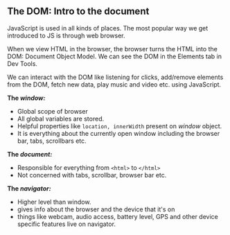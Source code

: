 ## The DOM: Intro to the document

JavaScript is used in all kinds of places. The most popular way we get introduced to JS is through web browser.

When we view HTML in the browser, the browser turns the HTML into the DOM: Document Object Model. We can see the DOM in the Elements tab in Dev Tools.

We can interact with the DOM like listening for clicks, add/remove elements from the DOM, fetch new data, play music and video etc. using JavaScript.

**The *window:***

- Global scope of browser
- All global variables are stored.
- Helpful properties like `location, innerWidth` present on *window* object.
- It is everything about the currently open window including the browser bar, tabs, scrollbars etc.

**The *document:***

- Responsible for everything from `<html>` to `</html>`
- Not concerned with tabs, scrollbar, browser bar etc.

**The *navigator:***

- Higher level than window.
- gives info about the browser and the device that it's on
- things like webcam, audio access, battery level, GPS and other device specific features live on navigator.
